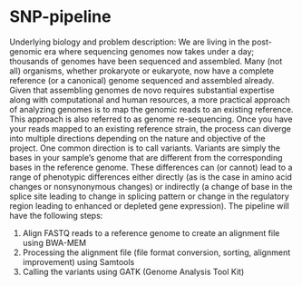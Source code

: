 # SNP-pipeline
Underlying biology and problem description: We are living in the post-genomic era where sequencing genomes now takes under a day; thousands of genomes have  been  sequenced  and  assembled.  Many  (not  all)  organisms,  whether prokaryote  or  eukaryote,  now  have  a  complete  reference  (or  a  canonical) genome sequenced and assembled already. Given that assembling genomes de novo requires substantial expertise along with computational and human resources,  a  more  practical  approach  of  analyzing  genomes  is  to  map  the genomic reads to an existing reference. This approach is also referred to as genome re-sequencing. Once you have your reads mapped to an existing reference strain, the process can diverge into multiple directions depending on the nature and objective of the project. One common direction is to call variants. Variants are simply the bases  in  your sample’s  genome  that  are  different  from  the  corresponding bases in the reference genome. These differences can (or cannot) lead to a range of phenotypic differences either directly (as is the case in amino acid changes  or  nonsynonymous  changes)  or  indirectly  (a  change  of  base  in  the splice  site  leading  to  change  in  splicing  pattern  or  change  in  the  regulatory region leading to enhanced or depleted gene expression). 
The pipeline will have the following steps:
1. Align FASTQ reads to a reference genome to create an alignment file using BWA-MEM
2. Processing  the  alignment  file  (file  format  conversion,  sorting,  alignment improvement) using Samtools
3. Calling the variants using GATK (Genome Analysis Tool Kit)
